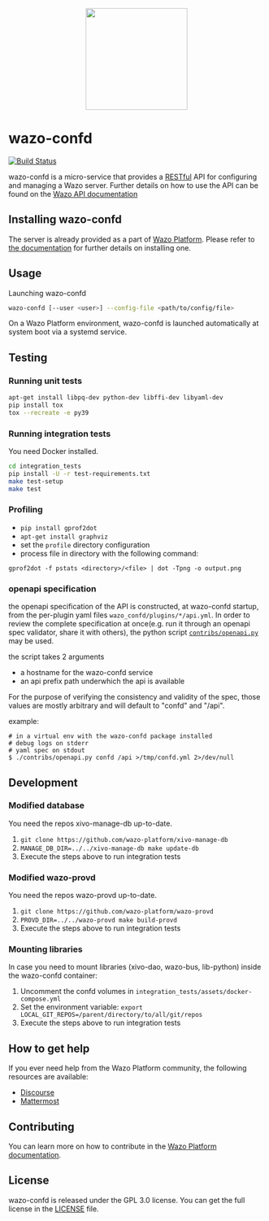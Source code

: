 <p align="center"><img src="https://github.com/wazo-platform/wazo-platform.org/raw/master/static/images/logo.png" height="200"></p>

# wazo-confd

[![Build Status](https://jenkins.wazo.community/buildStatus/icon?job=wazo-confd)](https://jenkins.wazo.community/job/wazo-confd)

wazo-confd is a micro-service that provides a [RESTful](http://en.wikipedia.org/wiki/Representational_state_transfer)
API for configuring and managing a Wazo server. Further details on how to use the API can be found on
the [Wazo API documentation](https://wazo-platform.org/documentation)

## Installing wazo-confd

The server is already provided as a part of [Wazo Platform](https://wazo-platform.org/uc-doc/).
Please refer to [the documentation](https://wazo-platform.org/uc-doc/installation/install-system) for
further details on installing one.

## Usage

Launching wazo-confd

```sh
wazo-confd [--user <user>] --config-file <path/to/config/file>
```

On a Wazo Platform environment, wazo-confd is launched automatically at system boot via a systemd service.

## Testing

### Running unit tests

```sh
apt-get install libpq-dev python-dev libffi-dev libyaml-dev
pip install tox
tox --recreate -e py39
```

### Running integration tests

You need Docker installed.

```sh
cd integration_tests
pip install -U -r test-requirements.txt
make test-setup
make test
```

### Profiling

* ```pip install gprof2dot```
* ```apt-get install graphviz```
* set the `profile` directory configuration
* process file in directory with the following command:

```gprof2dot -f pstats <directory>/<file> | dot -Tpng -o output.png```

### openapi specification

the openapi specification of the API is constructed, at wazo-confd startup, from the per-plugin yaml files `wazo_confd/plugins/*/api.yml`.
In order to review the complete specification at once(e.g. run it through an openapi spec validator, share it with others), the python script [`contribs/openapi.py`](./contribs/openapi.py) may be used.

the script takes 2 arguments
- a hostname for the wazo-confd service
- an api prefix path underwhich the api is available

For the purpose of verifying the consistency and validity of the spec, those values are mostly arbitrary and will default to "confd" and "/api".

example:
```
# in a virtual env with the wazo-confd package installed
# debug logs on stderr
# yaml spec on stdout
$ ./contribs/openapi.py confd /api >/tmp/confd.yml 2>/dev/null
```

## Development

### Modified database

You need the repos xivo-manage-db up-to-date.

1. ```git clone https://github.com/wazo-platform/xivo-manage-db```
2. ```MANAGE_DB_DIR=../../xivo-manage-db make update-db```
3. Execute the steps above to run integration tests

### Modified wazo-provd

You need the repos wazo-provd up-to-date.

1. ```git clone https://github.com/wazo-platform/wazo-provd```
2. ```PROVD_DIR=../../wazo-provd make build-provd```
3. Execute the steps above to run integration tests

### Mounting libraries

In case you need to mount libraries (xivo-dao, wazo-bus, lib-python) inside the wazo-confd container:

1. Uncomment the confd volumes in ```integration_tests/assets/docker-compose.yml```
2. Set the environment variable: ```export LOCAL_GIT_REPOS=/parent/directory/to/all/git/repos```
3. Execute the steps above to run integration tests

## How to get help

If you ever need help from the Wazo Platform community, the following resources are available:

* [Discourse](https://wazo-platform.discourse.group/)
* [Mattermost](https://mm.wazo.community)

## Contributing

You can learn more on how to contribute in the [Wazo Platform documentation](https://wazo-platform.org/contribute/code).

## License

wazo-confd is released under the GPL 3.0 license. You can get the full license in the [LICENSE](LICENSE) file.
